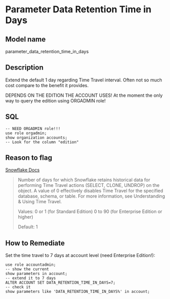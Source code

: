 # Parameter Data Retention Time in Days

## Model name

parameter_data_retention_time_in_days

## Description

Extend the default 1 day regarding Time Travel interval. Often not so much cost compare to the benefit it provides.

DEPENDS ON THE EDITION THE ACCOUNT USES! At the moment the only way to query the edition using ORGADMIN role!

## SQL

```
-- NEED ORGADMIN role!!!
use role orgadmin;
show organization accounts;
-- Look for the column "edition"
```

## Reason to flag

[Snowflake Docs](https://docs.snowflake.com/en/sql-reference/parameters#label-data-retention-time-in-days)

> Number of days for which Snowflake retains historical data for performing Time Travel actions (SELECT, CLONE, UNDROP) on the object. A value of 0 effectively disables Time Travel for the specified database, schema, or table. For more information, see Understanding & Using Time Travel.
> 
> Values: 0 or 1 (for Standard Edition)
>         0 to 90 (for Enterprise Edition or higher)
>
> Default: 1

## How to Remediate

Set the time travel to 7 days at account level (need Enterprise Edition!):

```
use role accountadmin;
-- show the current
show parameters in account;
-- extend it to 7 days
ALTER ACCOUNT SET DATA_RETENTION_TIME_IN_DAYS=7;
-- check it
show parameters like 'DATA_RETENTION_TIME_IN_DAYS%' in account;
```